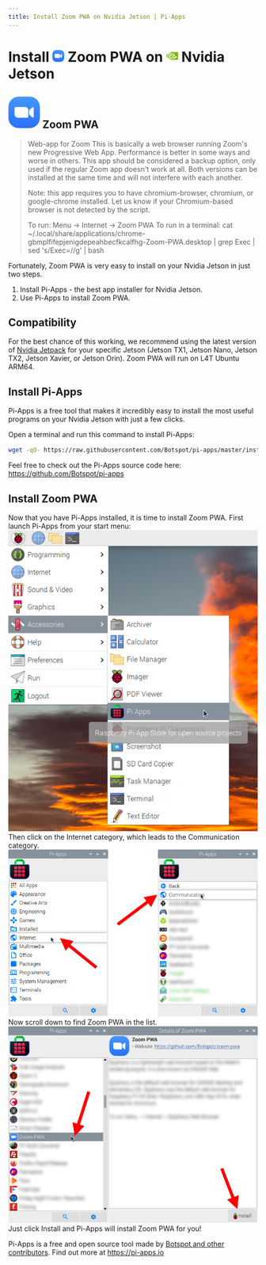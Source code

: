 ```yaml
---
title: Install Zoom PWA on Nvidia Jetson | Pi-Apps
---
```

<div class="simple-install-content content">

# Install <img src="/img/app-icons/Zoom PWA/icon-64.png" height=24> Zoom PWA on <img src=/img/other-icons/nvidia-icon.svg height=24> Nvidia Jetson

## <img src="/img/app-icons/Zoom PWA/icon-64.png"> Zoom PWA
> Web-app for Zoom
> This is basically a web browser running Zoom's new Progressive Web App. Performance is better in some ways and worse in others.
> This app should be considered a backup option, only used if the regular Zoom app doesn't work at all.
> Both versions can be installed at the same time and will not interfere with each another.
> 
> Note: this app requires you to have chromium-browser, chromium, or google-chrome installed. Let us know if your Chromium-based browser is not detected by the script.
> 
> To run: Menu -> Internet -> Zoom PWA
> To run in a terminal: cat ~/.local/share/applications/chrome-gbmplfifepjenigdepeahbecfkcalfhg-Zoom-PWA.desktop | grep Exec | sed 's/Exec=//g' | bash

Fortunately, Zoom PWA is very easy to install on your Nvidia Jetson in just two steps.
1. Install Pi-Apps - the best app installer for Nvidia Jetson.
2. Use Pi-Apps to install Zoom PWA.
</div>
<div class="simple-install-content content">

## Compatibility
For the best chance of this working, we recommend using the latest version of [Nvidia Jetpack](https://developer.nvidia.com/embedded/jetpack-archive) for your specific Jetson (Jetson TX1, Jetson Nano, Jetson TX2, Jetson Xavier, or Jetson Orin).
Zoom PWA will run on L4T Ubuntu ARM64.
</div>
<div class="simple-install-content content">

## Install Pi-Apps

Pi-Apps is a free tool that makes it incredibly easy to install the most useful programs on your Nvidia Jetson with just a few clicks.

Open a terminal and run this command to install Pi-Apps:
```bash
wget -qO- https://raw.githubusercontent.com/Botspot/pi-apps/master/install | bash
```
Feel free to check out the Pi-Apps source code here: https://github.com/Botspot/pi-apps
</div>
<div class="simple-install-content content">

## Install Zoom PWA

Now that you have Pi-Apps installed, it is time to install Zoom PWA.
First launch Pi-Apps from your start menu:
<img src="/img/start-menu.png">
Then click on the Internet category, which leads to the Communication category.
<img src="/img/category-selections/Communication.png">
Now scroll down to find Zoom PWA in the list.
<img src="/img/app-icons/Zoom PWA/app-selection.png">
Just click Install and Pi-Apps will install Zoom PWA for you!
</div>
<div class="simple-install-content content">

Pi-Apps is a free and open source tool made by [Botspot and other contributors](/about/#contributors). Find out more at https://pi-apps.io
</div>
